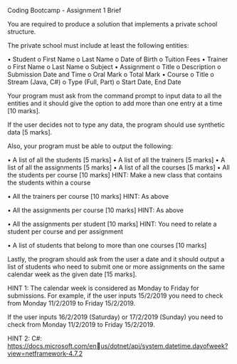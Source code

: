 Coding Bootcamp - Assignment 1 Brief

You are required to produce a solution that implements a private school structure.

The private school must include at least the following entities:

• Student
  o First Name
  o Last Name
  o Date of Birth
  o Tuition Fees
• Trainer
  o First Name
  o Last Name
  o Subject
• Assignment
  o Title
  o Description
  o Submission Date and Time
  o Oral Mark
  o Total Mark
• Course
  o Title
  o Stream (Java, C#)
  o Type (Full, Part)
  o Start Date, End Date
  
Your program must ask from the command prompt to input data to all the entities
and it should give the option to add more than one entry at a time [10 marks].

If the user decides not to type any data, the program should use synthetic data [5 
marks].

Also, your program must be able to output the following:

• A list of all the students [5 marks]
• A list of all the trainers [5 marks]
• A list of all the assignments [5 marks]
• A list of all the courses [5 marks]
• All the students per course [10 marks]
HINT: Make a new class that contains the students within a course

• All the trainers per course [10 marks]
HINT: As above

• All the assignments per course [10 marks]
HINT: As above

• All the assignments per student [10 marks]
HINT: You need to relate a student per course and per assignment

• A list of students that belong to more than one courses [10 marks]

Lastly, the program should ask from the user a date and it should output a list of 
students who need to submit one or more assignments on the same calendar week 
as the given date [15 marks].

HINT 1: The calendar week is considered as Monday to Friday for submissions. For 
example, if the user inputs 15/2/2019 you need to check from Monday 11/2/2019 
to Friday 15/2/2019.

If the user inputs 16/2/2019 (Saturday) or 17/2/2019 (Sunday) you need to check 
from Monday 11/2/2019 to Friday 15/2/2019.

HINT 2:
C#: https://docs.microsoft.com/enus/dotnet/api/system.datetime.dayofweek?view=netframework-4.7.2
